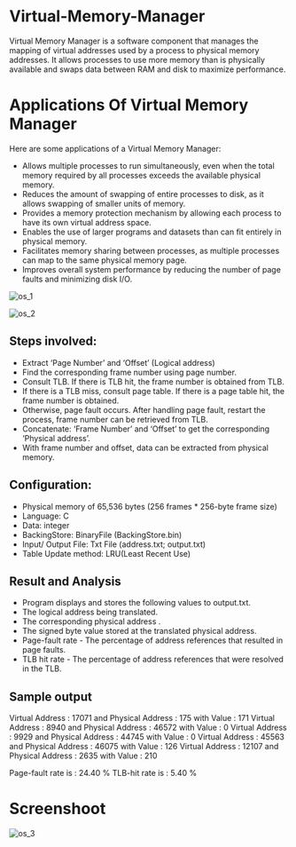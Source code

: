 # Virtual-Memory-Manager
Virtual Memory Manager is a software component that manages the mapping of virtual addresses used by a process to physical memory addresses. It allows processes to use more memory than is physically available and swaps data between RAM and disk to maximize performance.

# Applications Of Virtual Memory Manager
Here are some applications of a Virtual Memory Manager:

* Allows multiple processes to run simultaneously, even when the total memory required by all processes exceeds the available physical memory.
* Reduces the amount of swapping of entire processes to disk, as it allows swapping of smaller units of memory.
* Provides a memory protection mechanism by allowing each process to have its own virtual address space.
* Enables the use of larger programs and datasets than can fit entirely in physical memory.
* Facilitates memory sharing between processes, as multiple processes can map to the same physical memory page.
* Improves overall system performance by reducing the number of page faults and minimizing disk I/O.

![os_1](https://github.com/yatharth-2906/Virtual-Memory-Manager/assets/97800277/a81eefba-42dc-40d9-a244-a371936eef77)

![os_2](https://github.com/yatharth-2906/Virtual-Memory-Manager/assets/97800277/e52a0310-1fd9-4437-a5a0-5a53a35aa66b)


## Steps involved:

* Extract ‘Page Number’ and ‘Offset’ (Logical address)
* Find the corresponding frame number using page number.
* Consult TLB. If there is TLB hit, the frame number is obtained from TLB.
* If there is a TLB miss, consult page table. If there is a page table hit, the frame number is obtained.
* Otherwise, page fault occurs. After handling page fault, restart the process, frame number can be retrieved from TLB.
* Concatenate: ‘Frame Number’ and ‘Offset’ to get the corresponding ‘Physical address’.
* With frame number and offset, data can be extracted from physical memory.

## Configuration:

* Physical memory of 65,536 bytes (256 frames * 256-byte frame size)
* Language: C
* Data: integer
* BackingStore: BinaryFile (BackingStore.bin)
* Input/ Output File: Txt File (address.txt; output.txt)
* Table Update method: LRU(Least Recent Use)

## Result and Analysis

* Program displays and stores the following values to output.txt.
* The logical address being translated.
* The corresponding physical address .
* The signed byte value stored at the translated physical address.
* Page-fault rate - The percentage of address references that resulted in page faults.
* TLB hit rate - The percentage of address references that were resolved in the TLB.

## Sample output

Virtual Address : 17071 and Physical Address : 175 with Value : 171
Virtual Address : 8940 and Physical Address : 46572 with Value : 0
Virtual Address : 9929 and Physical Address : 44745 with Value : 0
Virtual Address : 45563 and Physical Address : 46075 with Value : 126
Virtual Address : 12107 and Physical Address : 2635 with Value : 210


Page-fault rate is : 24.40 %
TLB-hit rate is : 5.40 %

# Screenshoot
![os_3](https://github.com/yatharth-2906/Virtual-Memory-Manager/assets/97800277/24caea70-4f8d-46aa-834e-087221ac89ef)

